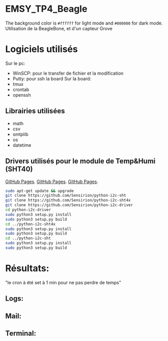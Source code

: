# EMSY_TP4_Beagle
The background color is `#ffffff` for light mode and `#000000` for dark mode.
Utilisation de la BeagleBone, et d'un capteur Grove

# Logiciels utilisés
Sur le pc: 
* WinSCP: pour le transfer de fichier et la modification 
* Putty: pour ssh la board
Sur la board: 
* tmux
* crontab
* openssh


## Librairies utilisées 
* math
* csv
* smtplib
* os
* datetime 
  
## Drivers utilisés pour le module de Temp&Humi (SHT40)
[GitHub Pages](https://github.com/Sensirion/python-i2c-sht).
[GitHub Pages](https://github.com/Sensirion/python-i2c-sht4x).
[GitHub Pages](https://github.com/Sensirion/python-i2c-driver).

```bash
sudo apt-get update && upgrade
git clone https://github.com/Sensirion/python-i2c-sht
git clone https://github.com/Sensirion/python-i2c-sht4x
git clone https://github.com/Sensirion/python-i2c-driver
cd python-i2c-driver
sudo python3 setup.py install
sudo python3 setup.py build 
cd ../python-i2c-sht4x
sudo python3 setup.py install
sudo python3 setup.py build 
cd ../python-i2c-sht
sudo python3 setup.py install
sudo python3 setup.py build
```
# Résultats:
"le cron à été set à 1 min pour ne pas perdre de temps"
## Logs:

## Mail:
## Terminal: 


